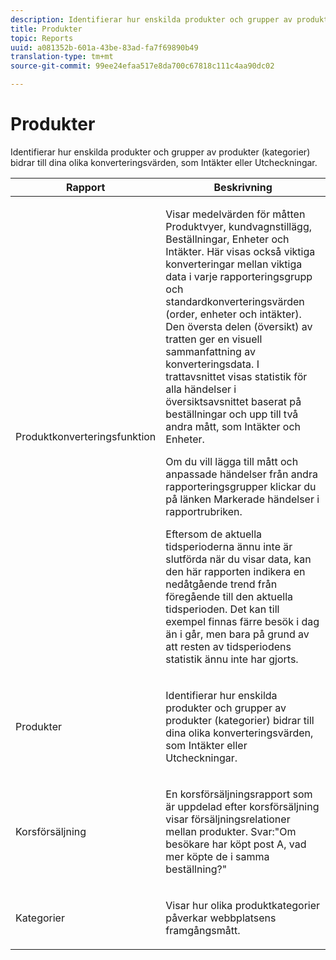 ```yaml
---
description: Identifierar hur enskilda produkter och grupper av produkter (kategorier) bidrar till dina olika konverteringsvärden, som Intäkter eller Utcheckningar.
title: Produkter
topic: Reports
uuid: a081352b-601a-43be-83ad-fa7f69890b49
translation-type: tm+mt
source-git-commit: 99ee24efaa517e8da700c67818c111c4aa90dc02

---
```



# Produkter

Identifierar hur enskilda produkter och grupper av produkter (kategorier) bidrar till dina olika konverteringsvärden, som Intäkter eller Utcheckningar.

<table id="table_E8F96FC92BF44993B79DD3D6AFABCB60"> 
 <thead> 
  <tr> 
   <th colname="col1" class="entry"> Rapport </th> 
   <th colname="col2" class="entry"> Beskrivning </th> 
  </tr> 
 </thead>
 <tbody> 
  <tr> 
   <td colname="col1"> Produktkonverteringsfunktion </td> 
   <td colname="col2"> <p> Visar medelvärden för måtten Produktvyer, kundvagnstillägg, Beställningar, Enheter och Intäkter. Här visas också viktiga konverteringar mellan viktiga data i varje rapporteringsgrupp och standardkonverteringsvärden (order, enheter och intäkter). Den översta delen (översikt) av tratten ger en visuell sammanfattning av konverteringsdata. I trattavsnittet visas statistik för alla händelser i översiktsavsnittet baserat på beställningar och upp till två andra mått, som Intäkter och Enheter. </p> <p>Om du vill lägga till mått och anpassade händelser från andra rapporteringsgrupper klickar du på länken <span class="uicontrol"> Markerade händelser</span> i rapportrubriken. </p> <p>Eftersom de aktuella tidsperioderna ännu inte är slutförda när du visar data, kan den här rapporten indikera en nedåtgående trend från föregående till den aktuella tidsperioden. Det kan till exempel finnas färre besök i dag än i går, men bara på grund av att resten av tidsperiodens statistik ännu inte har gjorts. </p> </td> 
  </tr> 
  <tr> 
   <td colname="col1"> Produkter </td> 
   <td colname="col2"> <p> Identifierar hur enskilda produkter och grupper av produkter (kategorier) bidrar till dina olika konverteringsvärden, som Intäkter eller Utcheckningar. </p> </td> 
  </tr> 
  <tr> 
   <td colname="col1"> Korsförsäljning </td> 
   <td colname="col2"> <p> En korsförsäljningsrapport som är uppdelad efter korsförsäljning visar försäljningsrelationer mellan produkter. Svar:"Om besökare har köpt post A, vad mer köpte de i samma beställning?" </p> </td> 
  </tr> 
  <tr> 
   <td colname="col1"> Kategorier </td> 
   <td colname="col2"> <p> Visar hur olika produktkategorier påverkar webbplatsens framgångsmått. </p> </td> 
  </tr> 
 </tbody> 
</table>

